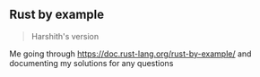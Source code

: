 ## Rust by example

> Harshith's version

Me going through https://doc.rust-lang.org/rust-by-example/ and documenting my solutions for any questions

